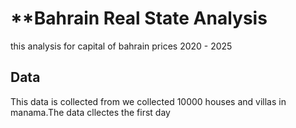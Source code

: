 # **Bahrain Real State Analysis
this analysis for capital of bahrain prices 2020 - 2025
## Data
This data is collected from
we collected 10000 houses and villas in manama.The data cllectes the first day 

